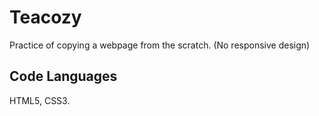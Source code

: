# Teacozy

Practice of copying a webpage from the scratch. (No responsive design)

## Code Languages

HTML5, CSS3.
